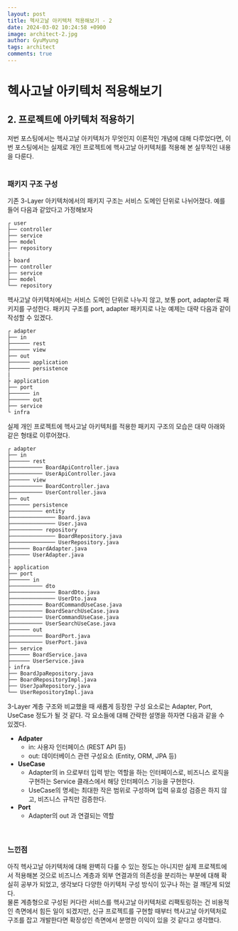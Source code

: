 ```yaml
---
layout:	post
title: 헥사고날 아키텍처 적용해보기 - 2
date: 2024-03-02 10:24:58 +0900
image: architect-2.jpg
author: GyuMyung
tags: architect
comments: true
---
```

# 헥사고날 아키텍처 적용해보기
## 2. 프로젝트에 아키텍처 적용하기

저번 포스팅에서는 헥사고날 아키텍처가 무엇인지 이론적인 개념에 대해 다루었다면, 이번 포스팅에서는 실제로 개인 프로젝트에 헥사고날 아키텍처를 적용해 본 실무적인 내용을 다룬다. <br/><br/>

### 패키지 구조 구성
기존 3-Layer 아키텍처에서의 패키지 구조는 서비스 도메인 단위로 나뉘어졌다. 예를 들어 다음과 같았다고 가정해보자 <br/>
```
┌ user
├── controller
├── service
├── model
├── repository
|
├ board
├── controller
├── service
├── model
└── repository
```


헥사고날 아키텍처에서는 서비스 도메인 단위로 나누지 않고, 보통 port, adapter로 패키지를 구성한다. 패키지 구조를 port, adapter 패키지로 나눈 예제는 대략 다음과 같이 작성할 수 있겠다. <br/>
```
┌ adapter
├── in
├────── rest
├────── view
├── out
├────── application
├────── persistence
|
├ application
├── port
├────── in
├────── out
├── service
└ infra
```


실제 개인 프로젝트에 헥사고날 아키텍처를 적용한 패키지 구조의 모습은 대략 아래와 같은 형태로 이루어졌다. <br/>

```
┌ adapter
├── in
├────── rest
├────────── BoardApiController.java
├────────── UserApiController.java
├────── view
├────────── BoardController.java
├────────── UserController.java
├── out
├────── persistence
├────────── entity
├────────────── Board.java
├────────────── User.java
├────────── repository
├────────────── BoardRepository.java
├────────────── UserRepository.java
├────── BoardAdapter.java
├────── UserAdapter.java
|
├ application
├── port
├────── in
├────────── dto
├────────────── BoardDto.java
├────────────── UserDto.java
├────────── BoardCommandUseCase.java
├────────── BoardSearchUseCase.java
├────────── UserCommandUseCase.java
├────────── UserSearchUseCase.java
├────── out
├────────── BoardPort.java
├────────── UserPort.java
├── service
├────── BoardService.java
├────── UserService.java
├ infra
├── BoardJpaRepository.java
├── BoardRepositoryImpl.java
├── UserJpaRepository.java
└── UserRepositoryImpl.java
```


3-Layer 계층 구조와 비교했을 때 새롭게 등장한 구성 요소로는 Adapter, Port, UseCase 정도가 될 것 같다. 각 요소들에 대해 간략한 설명을 하자면 다음과 같을 수 있겠다. <br/>
* **Adpater**
  * in: 사용자 인터페이스 (REST API 등)
  * out: 데이터베이스 관련 구성요소 (Entity, ORM, JPA 등)
* **UseCase**
  * Adapter의 in 으로부터 입력 받는 역할을 하는 인터페이스로, 비즈니스 로직을 구현하는 Service 클래스에서 해당 인터페이스 기능을 구현한다.
  * UseCase의 명세는 최대한 작은 범위로 구성하며 입력 유효성 검증은 하지 않고, 비즈니스 규칙만 검증한다.
* **Port**
  * Adapter의 out 과 연결되는 역할

<br/>

### 느낀점
아직 헥사고날 아키텍처에 대해 완벽히 다룰 수 있는 정도는 아니지만 실제 프로젝트에서 적용해본 것으로 비즈니스 계층과 외부 연결과의 의존성을 분리하는 부분에 대해 확실히 공부가 되었고, 생각보다 다양한 아키텍처 구성 방식이 있구나 하는 걸 깨닫게 되었다. <br/>
물론 계층형으로 구성된 커다란 서비스를 헥사고날 아키텍처로 리팩토링하는 건 비용적인 측면에서 힘든 일이 되겠지만, 신규 프로젝트를 구현할 때부터 헥사고날 아키텍처로 구조를 잡고 개발한다면 확장성인 측면에서 분명한 이익이 있을 것 같다고 생각했다. <br/>
